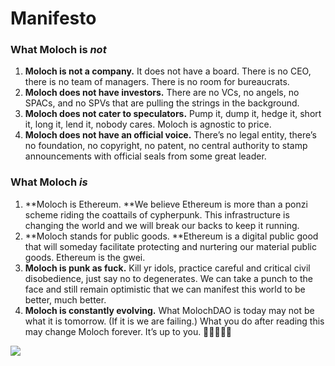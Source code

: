 # Manifesto

### What Moloch is _not_

1. **Moloch is not a company.** It does not have a board. There is no CEO, there is no team of managers. There is no room for bureaucrats.
2. **Moloch does not have investors.** There are no VCs, no angels, no SPACs, and no SPVs that are pulling the strings in the background.
3. **Moloch does not cater to speculators.** Pump it, dump it, hedge it, short it, long it, lend it, nobody cares. Moloch is agnostic to price.
4. **Moloch does not have an official voice.** There’s no legal entity, there’s no foundation, no copyright, no patent, no central authority to stamp announcements with official seals from some great leader.

### What Moloch _is_

1. **Moloch is Ethereum. **We believe Ethereum is more than a ponzi scheme riding the coattails of cypherpunk. This infrastructure is changing the world and we will break our backs to keep it running.
2. **Moloch stands for public goods. **Ethereum is a digital public good that will someday facilitate protecting and nurtering our material public goods. Ethereum is the gwei.
3. **Moloch is punk as fuck.** Kill yr idols, practice careful and critical civil disobedience, just say no to degenerates. We can take a punch to the face and still remain optimistic that we can manifest this world to be better, much better.&#x20;
4. **Moloch is constantly evolving.** What MolochDAO is today may not be what it is tomorrow. (If it is we are failing.) What you do after reading this may change Moloch forever. It’s up to you. 🤘🏽👹🤘🏽

![](https://media.giphy.com/media/1n92hYPiFQ0efcCtrF/giphy.gif)
